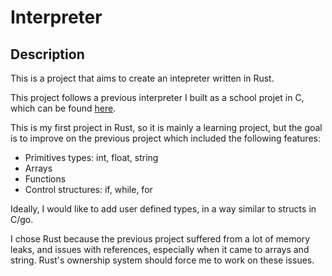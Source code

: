 # Interpreter

## Description

This is a project that aims to create an intepreter written in Rust.

This project follows a previous interpreter I built as a school projet in C, which can be
found [here](https://www.github.com/Basile-Paoli/Langaje).

This is my first project in Rust, so it is mainly a learning project, but the goal is to improve on the previous project
which included the following features:

- Primitives types: int, float, string
- Arrays
- Functions
- Control structures: if, while, for

Ideally, I would like to add user defined types, in a way similar to structs in C/go.

I chose Rust because the previous project suffered from a lot of memory leaks, and issues with references, especially
when it came to arrays and string. Rust's ownership system should force me to work on these issues.
